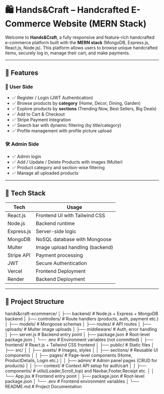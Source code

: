 # 🛍️ Hands&Craft – Handcrafted E-Commerce Website (MERN Stack)

Welcome to **Hands&Craft**, a fully responsive and feature-rich handcrafted e-commerce platform built with the **MERN stack** (MongoDB, Express.js, React.js, Node.js). This platform allows users to browse unique handcrafted items, securely log in, manage their cart, and make payments.

---

## 📌 Features

### 👥 User Side
- ✅ Register / Login (JWT Authentication)
- ✅ Browse products by **category** (Home, Decor, Dining, Garden)
- ✅ Explore products by **sections** (Trending Now, Best Sellers, Big Deals)
- ✅ Add to Cart & Checkout
- ✅ Stripe Payment Integration
- ✅ Search bar with dynamic filtering (by title/category)
- ✅ Profile management with profile picture upload

### 🛠️ Admin Side
- ✅ Admin login
- ✅ Add / Update / Delete Products with images (Multer)
- ✅ Product category and section-wise filtering
- ✅ Manage all uploaded products

---

## 🧱 Tech Stack

| Tech       | Usage                           |
|------------|---------------------------------|
| React.js   | Frontend UI with Tailwind CSS   |
| Node.js    | Backend runtime                 |
| Express.js | Server-side logic               |
| MongoDB    | NoSQL database with Mongoose    |
| Multer     | Image upload handling (backend) |
| Stripe API | Payment processing              |
| JWT        | Secure Authentication           |
| Vercel     | Frontend Deployment             |
| Render     | Backend Deployment              |

---

## 📁 Project Structure

hands&craft-ecommerce/
│
├── backend/                  # Node.js + Express + MongoDB backend
│   ├── controllers/          # Route handlers (products, auth, payment etc.)
│   ├── models/               # Mongoose schemas
│   ├── routes/               # API routes
│   ├── uploads/              # Multer image uploads
│   ├── middleware/           # Auth, error handling
│   ├── server.js             # Backend entry point
│   ├── package.json              # Root-level package.json
│   └── .env                  # Environment variables (not committed)
│
├── frontend/                 # React.js + Tailwind CSS frontend
│   ├── public/               # Static files
│   ├── src/
│   │   ├── assets/           # Images, styles
│   │   ├── sections/         # Reusable UI components
│   │   ├── pages/            # Page-level components (Home, ProductDetails, Login etc.)
│   │   ├── admin/            # Admin panel pages (CRUD for products)
│   │   ├── context/          # Context API setup for auth/cart
│   │   ├── components/       # utils(Loader,Scroll_top) and Navbar,Footer,Receipt etc.
│   │   └── App.jsx           # Frontend entry point
│   ├── package.json              # Root-level package.json
│   └── .env                  # Frontend environment variables
│
└── README.md                 # Project Documentation
